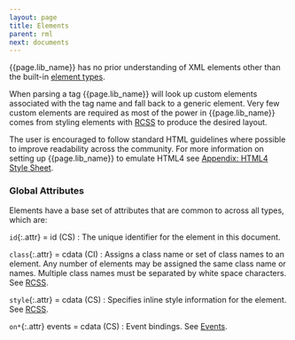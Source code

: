 ```yaml
---
layout: page
title: Elements
parent: rml
next: documents
---
```


{{page.lib_name}} has no prior understanding of XML elements other than the built-in [element types](element_index.html).

When parsing a tag {{page.lib_name}} will look up custom elements associated with the tag name and fall back to a generic element. Very few custom elements are required as most of the power in {{page.lib_name}} comes from styling elements with [RCSS](../rcss.html) to produce the desired layout.

The user is encouraged to follow standard HTML guidelines where possible to improve readability across the community. For more information on setting up {{page.lib_name}} to emulate HTML4 see [Appendix: HTML4 Style Sheet](html4_style_sheet.html).

### Global Attributes

Elements have a base set of attributes that are common to across all types, which are:

`id`{:.attr} = id (CS)
: The unique identifier for the element in this document.

`class`{:.attr} = cdata (CI)
: Assigns a class name or set of class names to an element. Any number of elements may be assigned the same class name or names. Multiple class names must be separated by white space characters. See [RCSS](../rcss.html).

`style`{:.attr} = cdata (CS)
: Specifies inline style information for the element. See [RCSS](../rcss.html).

`on*`{:.attr} events = cdata (CS)
: Event bindings. See [Events](events.html).

